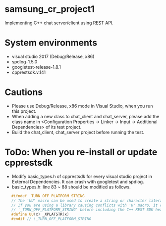 # samsung_cr_project1
Implementing C++ chat server/client using REST API.

# System environments
 - visual studio 2017 (Debug/Release, x86)
 - spdlog-1.5.0
 - googletest-release-1.8.1
 - cpprestsdk.v.141

# Cautions
 - Please use Debug/Release, x86 mode in Visual Studio, when you run this project.
 - When adding a new class to chat_client and chat_server, please add the class name in <Configuration Properties → Linker → Input → Additional Dependencies> of its test project.
 - Build the chat_client, chat_server project before running the test.
 
# ToDo: When you re-install or update cpprestsdk
 - Modify basic_types.h of cpprestsdk for every visual studio project in External Dependencies. It can crash with googletest and spdlog.
 - basic_types.h: line 83 ~ 88 should be modified as follows.
 ```cpp
    #ifndef _TURN_OFF_PLATFORM_STRING
	// The 'UU' macro can be used to create a string or character literal of the platform type, i.e. utility::char_t.
	// If you are using a library causing conflicts with 'U' macro, it can be turned off by defining the macro
	// '_TURN_OFF_PLATFORM_STRING' before including the C++ REST SDK header files, and e.g. use '_XPLATSTR' instead.
	#define UU(x) _XPLATSTR(x)
	#endif // !_TURN_OFF_PLATFORM_STRING
 ```
